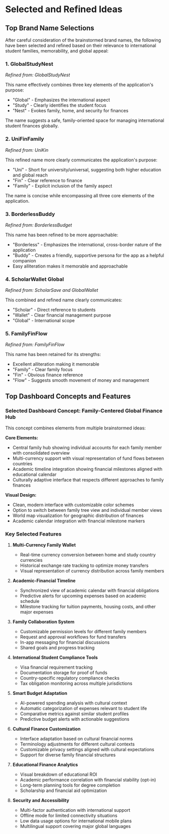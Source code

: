 # Selected and Refined Ideas

## Top Brand Name Selections

After careful consideration of the brainstormed brand names, the following have been selected and refined based on their relevance to international student families, memorability, and global appeal:

### 1. GlobalStudyNest
*Refined from: GlobalStudyNest*

This name effectively combines three key elements of the application's purpose:
- "Global" - Emphasizes the international aspect
- "Study" - Clearly identifies the student focus
- "Nest" - Evokes family, home, and security for finances

The name suggests a safe, family-oriented space for managing international student finances globally.

### 2. UniFinFamily
*Refined from: UniKin*

This refined name more clearly communicates the application's purpose:
- "Uni" - Short for university/universal, suggesting both higher education and global reach
- "Fin" - Clear reference to finance
- "Family" - Explicit inclusion of the family aspect

The name is concise while encompassing all three core elements of the application.

### 3. BorderlessBuddy
*Refined from: BorderlessBudget*

This name has been refined to be more approachable:
- "Borderless" - Emphasizes the international, cross-border nature of the application
- "Buddy" - Creates a friendly, supportive persona for the app as a helpful companion
- Easy alliteration makes it memorable and approachable

### 4. ScholarWallet Global
*Refined from: ScholarSave and GlobalWallet*

This combined and refined name clearly communicates:
- "Scholar" - Direct reference to students
- "Wallet" - Clear financial management purpose
- "Global" - International scope

### 5. FamilyFinFlow
*Refined from: FamilyFinFlow*

This name has been retained for its strengths:
- Excellent alliteration making it memorable
- "Family" - Clear family focus
- "Fin" - Obvious finance reference
- "Flow" - Suggests smooth movement of money and management

## Top Dashboard Concepts and Features

### Selected Dashboard Concept: Family-Centered Global Finance Hub

This concept combines elements from multiple brainstormed ideas:

**Core Elements:**
- Central family hub showing individual accounts for each family member with consolidated overview
- Multi-currency support with visual representation of fund flows between countries
- Academic timeline integration showing financial milestones aligned with educational calendar
- Culturally adaptive interface that respects different approaches to family finances

**Visual Design:**
- Clean, modern interface with customizable color schemes
- Option to switch between family tree view and individual member views
- World map visualization for geographic distribution of finances
- Academic calendar integration with financial milestone markers

### Key Selected Features

1. **Multi-Currency Family Wallet**
   - Real-time currency conversion between home and study country currencies
   - Historical exchange rate tracking to optimize money transfers
   - Visual representation of currency distribution across family members

2. **Academic-Financial Timeline**
   - Synchronized view of academic calendar with financial obligations
   - Predictive alerts for upcoming expenses based on academic schedule
   - Milestone tracking for tuition payments, housing costs, and other major expenses

3. **Family Collaboration System**
   - Customizable permission levels for different family members
   - Request and approval workflows for fund transfers
   - In-app messaging for financial discussions
   - Shared goals and progress tracking

4. **International Student Compliance Tools**
   - Visa financial requirement tracking
   - Documentation storage for proof of funds
   - Country-specific regulatory compliance checks
   - Tax obligation monitoring across multiple jurisdictions

5. **Smart Budget Adaptation**
   - AI-powered spending analysis with cultural context
   - Automatic categorization of expenses relevant to student life
   - Comparative metrics against similar student profiles
   - Predictive budget alerts with actionable suggestions

6. **Cultural Finance Customization**
   - Interface adaptation based on cultural financial norms
   - Terminology adjustments for different cultural contexts
   - Customizable privacy settings aligned with cultural expectations
   - Support for diverse family financial structures

7. **Educational Finance Analytics**
   - Visual breakdown of educational ROI
   - Academic performance correlation with financial stability (opt-in)
   - Long-term planning tools for degree completion
   - Scholarship and financial aid optimization

8. **Security and Accessibility**
   - Multi-factor authentication with international support
   - Offline mode for limited connectivity situations
   - Low data usage options for international mobile plans
   - Multilingual support covering major global languages
